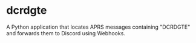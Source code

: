 # dcrdgte

A Python application that locates APRS messages containing "DCRDGTE" and forwards them to Discord using Webhooks.
